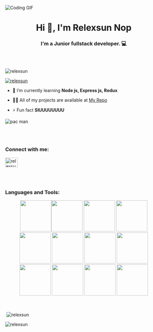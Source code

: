 ![Coding GIF](https://user-images.githubusercontent.com/74038190/225813708-98b745f2-7d22-48cf-9150-083f1b00d6c9.gif)
<h1 align="center">Hi 👋, I'm Relexsun Nop</h1>
<h3 align="center">I'm a Junior fullstack developer. 💻</h3>

<br><br> 

<p align="left"> <img src="https://komarev.com/ghpvc/?username=relexsun&label=Profile%20views&color=0e75b6&style=flat" alt="relexsun" /> </p>

<p align="left"> <a href="https://github.com/ryo-ma/github-profile-trophy"><img src="https://github-profile-trophy.vercel.app/?username=relexsun" alt="relexsun" /></a> </p>

- 🌱 I’m currently learning **Node js, Express js, Redux**

- 👨‍💻 All of my projects are available at [My Repo](https://github.com/RelexSun?tab=repositories)

- ⚡ Fun fact **SIUUUUUUUU**

![pac man](https://user-images.githubusercontent.com/74038190/212284158-e840e285-664b-44d7-b79b-e264b5e54825.gif)

<br><br> 

<h3 align="left">Connect with me:</h3>
<p align="left">
<a href="https://fb.com/relexsun nop" target="blank"><img align="center" src="https://raw.githubusercontent.com/rahuldkjain/github-profile-readme-generator/master/src/images/icons/Social/facebook.svg" alt="relexsun nop" height="30" width="40" /></a>
</p>

<br><br> 

<h3 align="left">Languages and Tools:</h3>
<div align="center">
<img src="https://user-images.githubusercontent.com/74038190/212257454-16e3712e-945a-4ca2-b238-408ad0bf87e6.gif" width="100"><img src="https://user-images.githubusercontent.com/74038190/212257472-08e52665-c503-4bd9-aa20-f5a4dae769b5.gif" width="100">
<img src="https://user-images.githubusercontent.com/74038190/212257468-1e9a91f1-b626-4baa-b15d-5c385dfa7ed2.gif" width="100">
<img src="https://user-images.githubusercontent.com/74038190/212257465-7ce8d493-cac5-494e-982a-5a9deb852c4b.gif" width="100">
<img src="https://user-images.githubusercontent.com/74038190/212257460-738ff738-247f-4445-a718-cdd0ca76e2db.gif" width="100">
<img src="https://user-images.githubusercontent.com/74038190/212257467-871d32b7-e401-42e8-a166-fcfd7baa4c6b.gif" width="100">
<img src="https://user-images.githubusercontent.com/74038190/212280805-9bcb336b-8c55-46a8-abf8-ff286ab55472.gif" width="100">
<img src="https://user-images.githubusercontent.com/74038190/212281775-b468df30-4edc-4bf8-a4ee-f52e1aaddc86.gif" width="100">
  
<img src="https://github.com/Anmol-Baranwal/Cool-GIFs-For-GitHub/assets/74038190/1a797f46-efe4-41e6-9e75-5303e1bbcbfa" width="100">
<img src="https://github.com/Anmol-Baranwal/Cool-GIFs-For-GitHub/assets/74038190/29fd6286-4e7b-4d6c-818f-c4765d5e39a9" width="100">
<img src="https://github.com/Anmol-Baranwal/Cool-GIFs-For-GitHub/assets/74038190/67f477ed-6624-42da-99f0-1a7b1a16eecb" width="100">
<img src="https://github.com/Anmol-Baranwal/Cool-GIFs-For-GitHub/assets/74038190/398b19b1-9aae-4c1f-8bc0-d172a2c08d68" width="100">
</div>
<br><br> 

  <p>&nbsp;<img align="center" src="https://github-readme-stats.vercel.app/api?username=relexsun&show_icons=true&locale=en" alt="relexsun" /></p><p><img align="center" src="https://github-readme-streak-stats.herokuapp.com/?user=relexsun&" alt="relexsun" /></p>
  


